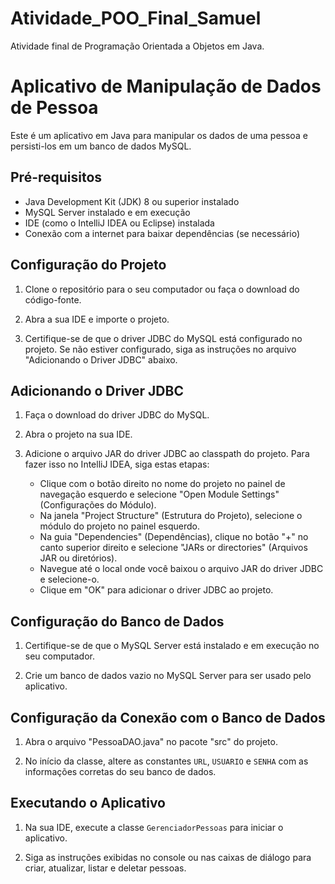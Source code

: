 # Atividade_POO_Final_Samuel
 Atividade final de Programação Orientada a Objetos em Java.
# Aplicativo de Manipulação de Dados de Pessoa

Este é um aplicativo em Java para manipular os dados de uma pessoa e persisti-los em um banco de dados MySQL.

## Pré-requisitos

- Java Development Kit (JDK) 8 ou superior instalado
- MySQL Server instalado e em execução
- IDE (como o IntelliJ IDEA ou Eclipse) instalada
- Conexão com a internet para baixar dependências (se necessário)

## Configuração do Projeto

1. Clone o repositório para o seu computador ou faça o download do código-fonte.

2. Abra a sua IDE e importe o projeto.

3. Certifique-se de que o driver JDBC do MySQL está configurado no projeto. Se não estiver configurado, siga as instruções no arquivo "Adicionando o Driver JDBC" abaixo.

## Adicionando o Driver JDBC

1. Faça o download do driver JDBC do MySQL.

2. Abra o projeto na sua IDE.

3. Adicione o arquivo JAR do driver JDBC ao classpath do projeto. Para fazer isso no IntelliJ IDEA, siga estas etapas:

   - Clique com o botão direito no nome do projeto no painel de navegação esquerdo e selecione "Open Module Settings" (Configurações do Módulo).
   - Na janela "Project Structure" (Estrutura do Projeto), selecione o módulo do projeto no painel esquerdo.
   - Na guia "Dependencies" (Dependências), clique no botão "+" no canto superior direito e selecione "JARs or directories" (Arquivos JAR ou diretórios).
   - Navegue até o local onde você baixou o arquivo JAR do driver JDBC e selecione-o.
   - Clique em "OK" para adicionar o driver JDBC ao projeto.

## Configuração do Banco de Dados

1. Certifique-se de que o MySQL Server está instalado e em execução no seu computador.

2. Crie um banco de dados vazio no MySQL Server para ser usado pelo aplicativo.

## Configuração da Conexão com o Banco de Dados

1. Abra o arquivo "PessoaDAO.java" no pacote "src" do projeto.

2. No início da classe, altere as constantes `URL`, `USUARIO` e `SENHA` com as informações corretas do seu banco de dados.

## Executando o Aplicativo

1. Na sua IDE, execute a classe `GerenciadorPessoas` para iniciar o aplicativo.

2. Siga as instruções exibidas no console ou nas caixas de diálogo para criar, atualizar, listar e deletar pessoas.


